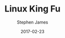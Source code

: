 ---
date: "2017-02-23"
title: "Linux King Fu"

course: "Systems Security"
semester: "Spring"
year: 2017
author: "Stephen James"

slug: "linux_kung_fu"
navbar_active_link: "lectures"

summary: |
  So I heard you want to become a command
  line master? We got you covered!

slides: "/slides/spring2017/linux_kung_fu.pdf"

has_page: false
---